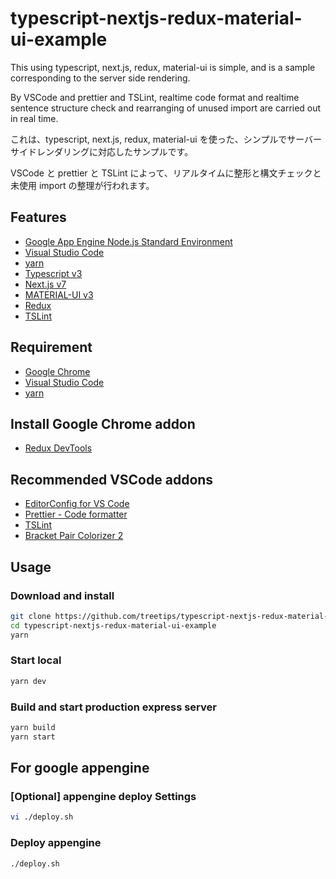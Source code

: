 # typescript-nextjs-redux-material-ui-example

This using typescript, next.js, redux, material-ui is simple, and is a sample corresponding to the server side rendering.

By VSCode and prettier and TSLint, realtime code format and realtime sentence structure check and rearranging of unused import are carried out in real time.

これは、typescript, next.js, redux, material-ui を使った、シンプルでサーバーサイドレンダリングに対応したサンプルです。

VSCode と prettier と TSLint によって、リアルタイムに整形と構文チェックと未使用 import の整理が行われます。

## Features

- [Google App Engine Node.js Standard Environment](https://cloud.google.com/appengine/docs/standard/nodejs/)
- [Visual Studio Code](https://code.visualstudio.com/)
- [yarn](https://yarnpkg.com/lang/ja/)
- [Typescript v3](https://www.typescriptlang.org/)
- [Next.js v7](https://nextjs.org/)
- [MATERIAL-UI v3](https://material-ui.com/)
- [Redux](https://redux.js.org/)
- [TSLint](https://palantir.github.io/tslint/)

## Requirement

- [Google Chrome](https://www.google.com/intl/ja_ALL/chrome/)
- [Visual Studio Code](https://code.visualstudio.com/)
- [yarn](https://yarnpkg.com/lang/ja/)

## Install Google Chrome addon

- [Redux DevTools](https://chrome.google.com/webstore/detail/redux-devtools/lmhkpmbekcpmknklioeibfkpmmfibljd?hl=ja)

## Recommended VSCode addons

- [EditorConfig for VS Code](https://marketplace.visualstudio.com/items?itemName=EditorConfig.EditorConfig)
- [Prettier - Code formatter](https://marketplace.visualstudio.com/items?itemName=esbenp.prettier-vscode)
- [TSLint](https://marketplace.visualstudio.com/items?itemName=eg2.tslint)
- [Bracket Pair Colorizer 2](https://marketplace.visualstudio.com/items?itemName=CoenraadS.bracket-pair-colorizer-2)

## Usage

### Download and install

```bash
git clone https://github.com/treetips/typescript-nextjs-redux-material-ui-example.git
cd typescript-nextjs-redux-material-ui-example
yarn
```

### Start local

```bash
yarn dev
```

### Build and start production express server

```bash
yarn build
yarn start
```

## For google appengine

### [Optional] appengine deploy Settings

```bash
vi ./deploy.sh
```

### Deploy appengine

```bash
./deploy.sh
```
